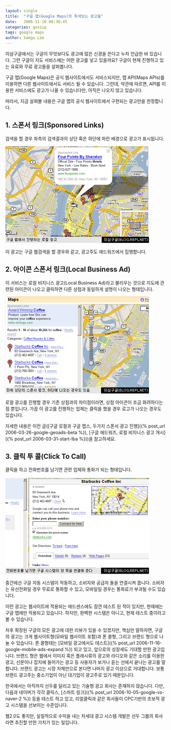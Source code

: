 ```yaml
---
layout: single
title:  "구글 맵(Google Maps)의 특색있는 광고들"
date:   2006-11-16 08:38:45
categories: gossip
tags: google maps
author: Samgu Lee
---
```

이삼구글에서는 구글이 무엇보다도 광고에 많은 신경을 쓴다고 누차 언급한 바 있습니다. 그런 구글이 지도 서비스에는 어떤 광고를 넣고 있을까요? 구글이 현재 진행하고 있는 유료와 무료 광고들을 살펴봅니다.

구글 맵(Google Maps)은 공식 웹사이트에서도 서비스되지만, 맵 API(Maps APIs)를 이용하면 다른 웹사이트에서도 서비스 될 수 있습니다. 그런데, 약관에 따르면, API를 이용한 서비스에도 광고가 나올 수 있습니다만, 아직은 나오지 않고 있습니다.

따라서, 지금 살펴볼 내용은 구글 맵의 공식 웹사이트에서 구현되는 광고만을 한정합니다.

## 1. 스폰서 링크(Sponsored Links)

검색을 할 경우 좌측의 검색결과의 상단 혹은 하단에 파란 배경으로 광고가 표시됩니다.

![구글 맵의 스폰서 링크](/assets/local_ad_on_maps.gif)

이 광고는 구글 웹검색을 할 경우와 같고, 광고주도 애드워즈에서 집행합니다.

## 2. 아이콘 스폰서 링크(Local Business Ad)

이 서비스는 로컬 비지니스 광고(Local Business Ad)라고 불리우는 것으로 지도에 관련된 아이콘이 나오고 클릭하면 다른 상점과 동일하게 설명이 나오는 형태입니다.

![구글 맵의 로컬 광고](/assets/slink_on_maps.gif)

로컬 광고를 진행할 경우 기존 상점과의 차이점이라면, 상점 아이콘이 조금 화려하다는 점 뿐입니다. 가끔 이 광고를 진행하는 업체는 클릭을 했을 경우 로고가 나오는 경우도 있습니다.

자세한 내용은 이전 글([구글 로컬과 구글 맵스, 두가지 스폰서 광고 진행]({% post_url 2006-03-26-google-geoads-beta %}), [구글 애드워즈, 로컬 비지니스 광고 개시]({% post_url 2006-03-31-start-lba %}))을 참고하세요.

## 3. 클릭 투 콜(Click To Call)

클릭을 하고 전화번호를 남기면 관련 업체와 통화가 되는 형태입니다.

![구글 맵의 클릭 투 콜 광고](/assets/call_on_maps.gif)

중간에선 구글 자동 시스템이 작동하고, 소비자와 공급자 둘을 연결시켜 줍니다. 소비자는 유선전화일 경우 무료로 통화할 수 있고, 모바일일 경우는 통화료가 부과될 수도 있습니다.

이런 광고는 웹사이트에 적용되는 애드센스에도 잠깐 테스트 된 적이 있지만, 현재에는 구글 맵에만 적용되고 있습니다. 하지만, 완벽한 시스템은 아니고, 현재 테스트 중이라고 볼 수 있습니다.

차후 확장된 구글의 모든 광고에 대한 리뷰가 있을 수 있겠지만, 핵심만 말하자면, 구글의 광고는 크게 웹사이트형(모바일 웹사이트 포함)과 폰 콜형, 그리고 브랜드 형으로 나눌 수 있습니다. 폰 콜형태는 [모바일 광고에서도 테스트]({% post_url 2006-11-16-google-mobile-ads-expand %}) 되고 있고, 앞으로의 성장세도 기대할 만한 광고입니다. 브랜드 형은 웹에서 이미지 혹은 플래시류의 광고와 라디오와 같은 소리를 이용한 광고, 신문이나 잡지에 들어가는 광고 등 사용자가 보거나 듣는 선에서 끝나는 광고를 말합니다. 브랜드 광고는 시장 자체만으로 본다면 나머지 광고 이상으로 거대합니다. 보통 브랜드 광고주는 중소기업이 아닌 대기업이 광고주로 있기 때문입니다.

한국에서는 아직까지 선두를 달리고 있는 기술형 광고 회사는 존재하지 않습니다. 다만, 다음과 네이버가 각각 클릭스, [스마트 링크]({% post_url 2006-10-05-google-vs-naver-2 %}) 등을 테스트 하고 있고, 리얼클릭과 같은 회사들이 CPC기반의 초보적 광고 시스템을 선보이는 수준입니다.

웹2.0도 좋지만, 실질적으로 수익을 내는 차세대 광고 시스템 개발은 선두 그룹의 회사라면 추진할 만한 가치가 있는 일입니다.
